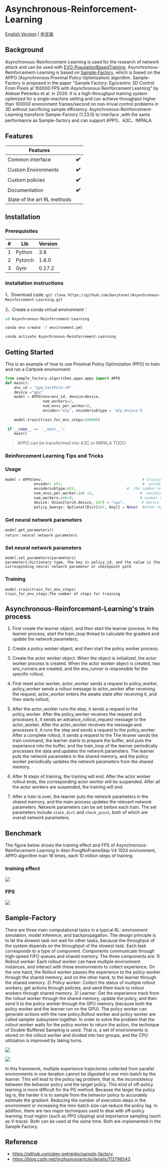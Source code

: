 #  Asynchronous-Reinforcement-Learning
[English Version](/README.md) | [中文版](/README1.md)
## Background
Asynchronous-Reinforcement-Learning is used for the research of network attack and can be used with [EVO-PopulationBasedTraining](https://github.com/yyzpiero/EVO-PopulationBasedTraining).  Asynchronous-Reinforcement-Learning is based on [Sample-Factory](https://github.com/alex-petrenko/sample-factory), which is based on the APPO (Asynchronous Proximal Policy Optimization) algorithm. Sample-Factory is proposed in the paper "Sample Factory: Egocentric 3D Control From Pixels at 100000 FPS with Asynchronous Reinforcement Learning" by Aleksei Petrenko et al. in 2020. It is a high-throughput training system optimized for a single-machine setting and can achieve throughput higher than 100000 environment frames/second on non-trivial control problems in 3D without sacrificing sample efficiency. Asynchronous-Reinforcement-Learning  transform Sample-Factory (1.23.0) to interface  ,with  the same performance as Sample-factory and can support APPO、A3C、IMPALA.


## Features

| Features |  |
| ------ | ------|
| Common interface	| ✔️|
| Custom Environments |  ✔️  |
| Custom policies| ✔️ |
| Documentation    | ✔️|
| State of the art RL methods	| |


## Installation

### Prerequisites 
| #    | Lib | Version |
| ---- | ------ | ------|
| 1    | Python | 3.8   |
| 2    | Pytorch| 1.6.0 |
| 3    | Gym    | 0.17.2|

### Installation instructions

1、Download code: `git clone https://github.com/Garytoner/Asynchronous-Reinforcement-Learning.git`

2、Create a conda virtual environment：
```bash
cd Asynchronous-Reinforcement-Learning

conda env create -f environment.yml

conda activate Asynchronous-Reinforcement-Learning
```


## Getting Started
This is an example of how to use Proximal Policy Optimization (PPO) to train and run a Cartpole environment:
```python
from sample_factory.algorithms.appo.appo import APPO
def main():
    env_id = "gym_CartPole-v0"
    device ="gpu"
    model = APPO(env=env_id, device=device, 
                 num_workers=2,
                 num_envs_per_worker=8,
                 encoder='mlp', encodersubtype = 'mlp_mujoco')
        
    model.train(train_for_env_steps=100000)
 
 if __name__ == '__main__':
    main()
```

> APPO can be transformed into A3C or IMPALA
TODO:
### Reinforcement Learning Tips and Tricks

### Usage 

```python
model = APPO(env,                                             # training environment
             encoder: str,                                    #  encoding subtype
             encodersubtype:str,                       #  the number of environments that a single actor worker runs
             num_envs_per_worker:int =2,                     #  encoding subtype
             num_workers:int=8,                              # number of actor workers
             device: Union[torch.device, str] = "cpu"，       # device type, if it is cpu, only use cpu, if it is gpu, use both cpu and gpu
             policy_kwargs: Optional[Dict[str, Any]] = None)  #other hyperparameters
```
### Get neural network parameters
```
model.get_parameters()
return：neural network parameters
```
### Set neural network parameters
```
model.set_parameters(parameters)
parameters:Dictionary type, the key is policy_id, and the value is the corresponding neural network parameter or checkpoint path
```
### Training
```
model.train(train_for_env_steps)
train_for_env_steps:The number of steps for training
```

## Asynchronous-Reinforcement-Learning's train process

1. First create the learner object, and then start the learner process. In the learner process, start the train_loop thread to calculate the gradient and update the network parameters;

2. Create a policy worker object, and then start the policy worker process;

3. Create the actor worker object. When the object is initialized, the actor worker process is created. When the actor worker object is created, two env_runners are created, and the env_runner is responsible for the specific rollout;

4. First reset actor worker, actor_worker sends a request to policy_worker, policy_worker sends a rollout message to actor_worker after receiving the request, actor_worker enters the awake state after receiving it, and then starts rollout;

5. After the actor_worker runs the step, it sends a request to the policy_worker. After the policy_worker receives the request and processes it, it sends an advance_rollout_request message to the actor_worker. After the actor_worker receives the message and processes it, it runs the step and sends a request to the policy_worker. After a complete rollout, it sends a request to the The leraner sends the train command, the learner starts to prepare the buffer, and puts the experience into the buffer, and the train_loop of the learner periodically processes the data and updates the network parameters. The learner puts the network parameters in the shared memory, and the policy worker periodically updates the network parameters from the shared memory.

6. After N steps of training, the training will end. After the actor worker rollout ends, the corresponding actor worker will be suspended. After all the actor workers are suspended, the training will end.


7. After a train is over, the learner puts the network parameters in the shared memory, and the main process updates the relevant network parameters. Network parameters can be set before each train. The set parameters include `state_dict` and `check_point`, both of which are overall network parameters.



## Benchmark
The figure below shows the training effect and FPS of Asynchronous-Reinforcement-Learning in Atari PongNoFrameSkip-V4 1024 environment, APPO algorithm train 16 times, each 10 million steps of training.

### training effect

<p>
    <img src="./images/image3.png"/>
</p>

### FPS

<p>
     <img src="./images/image4.png"/>
</p>

## Sample-Factory

There are three main computational tasks in a typical RL: environment simulation, model inference, and backpropagation. The design principle is to let the slowest task not wait for other tasks, because the throughput of the system depends on the throughput of the slowest task. Each task corresponds to a type of component. Components communicate through high-speed FIFO queues and shared memory. The three components are: 1) Rollout worker: Each rollout worker can have multiple environment instances, and interact with these environments to collect experience. On the one hand, the Rollout worker passes the experience to the policy worker through the shared memory, and on the other hand, to the learner through the shared memory. 2) Policy worker: Collect the status of multiple rollout workers, get actions through policies, and send them back to rollout workers through shared memory. 3) Learner: Get the experience track from the rollout worker through the shared memory, update the policy, and then send it to the policy worker through the GPU memory (because both the policy worker and the learner run on the GPU). The policy worker can generate actions with the new policy.Rollout worker and policy worker are called sampler subsystem together. In order to solve the problem that the rollout worker waits for the policy worker to return the action, the technique of Double-Buffered Sampling is used. That is, a set of environments is stored on the rollout worker and divided into two groups, and the CPU utilization is improved by taking turns.

<p>
    <img src="./images/image1.png"/>
</p>

<p>
    <img src="./images/image2.png"/>
</p>


In this framework, multiple experience trajectories collected from parallel environments in one iteration cannot be digested in one mini-batch by the learner. This will lead to the policy lag problem, that is, the inconsistency between the behavior policy and the target policy. This kind of off-policy learning is more difficult for the PG method. Because the larger the policy lag is, the harder it is to sample from the behavior policy to accurately estimate the gradient. Reducing the number of execution steps in the environment or increasing the mini-batch size can reduce the policy lag. In addition, there are two major techniques used to deal with off-policy learning: trust region (such as PPO clipping) and importance sampling (such as V-trace). Both can be used at the same time. Both are implemented in the Sample Factory.

## Reference
- https://github.com/alex-petrenko/sample-factory.
- https://blog.csdn.net/jinzhuojun/article/details/113796543.
